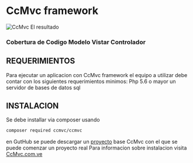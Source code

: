 # CcMvc framework 


![CcMvc](http://ccmvc.com.ve/src/images/CcMvc2.png "CcMvc")
El resultado

### Cobertura de Codigo Modelo Vistar Controlador 


## REQUERIMIENTOS

Para ejecutar un aplicacion con CcMvc framework el equipo a utilizar debe contar con los siguientes requerimientos minimos:
Php 5.6 o mayor
un servidor de bases de datos sql


## INSTALACION 
Se debe installar via composer usando 
```sh
composer required ccmvc/ccmvc
```

en GutHub se puede descargar un [proyecto](https://github.com/ever23/CcMvcProject "proyecto") base CcMvc con el que se puede comenzar un proyecto real 
Para informacion sobre instalacion visita [CcMvc.com.ve](http://ccmvc.com.ve/documentacion "CcMvc")

